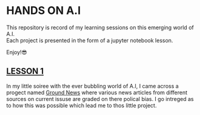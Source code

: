 # HANDS ON A.I
This repository is record of my learning sessions on this emerging world of A.I.   
Each project is presented in the form of a jupyter notebook lesson.

Enjoy!😎

## [LESSON 1](./lesson_1.ipynb)
In my little soiree with the ever bubbling world of A.I, I came across a progect named [Ground News](https://ground.news/) where various news articles from different sources on current issuse are graded on there polical bias. I go intreged as to how this was possible which lead me to thos little project.